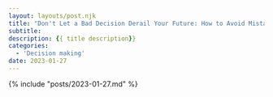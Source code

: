 ```yaml
---
layout: layouts/post.njk
title: "Don't Let a Bad Decision Derail Your Future: How to Avoid Mistakes"
subtitle: 
description: {{ title description}}
categories:
  - 'Decision making'
date: 2023-01-27
---
```


{% include "posts/2023-01-27.md" %}
